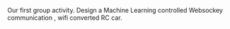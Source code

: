 Our first group activity. Design a Machine Learning controlled Websockey communication , wifi converted RC car.


